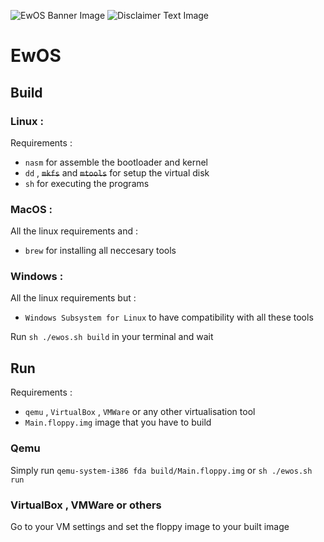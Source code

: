 ![EwOS Banner Image](https://github.com/user-attachments/assets/c6d65ddc-cbc1-4a93-9483-3db905cc264d)
![Disclaimer Text Image](https://github.com/user-attachments/assets/48e36d74-cab9-4e88-930a-6b0d7e1e0804)

# EwOS
## Build
### Linux :
Requirements :
- `nasm` for assemble the bootloader and kernel
- `dd` , ~~`mkfs`~~ and ~~`mtools`~~ for setup the virtual disk
- `sh` for executing the programs
### MacOS :
All the linux requirements and :
- `brew` for installing all neccesary tools
### Windows :
All the linux requirements but :
- `Windows Subsystem for Linux` to have compatibility with all these tools

Run `sh ./ewos.sh build` in your terminal and wait

## Run
Requirements :
- `qemu` , `VirtualBox` , `VMWare` or any other virtualisation tool
- `Main.floppy.img` image that you have to build

### Qemu
Simply run `qemu-system-i386 fda build/Main.floppy.img` or `sh ./ewos.sh run`

### VirtualBox , VMWare or others
Go to your VM settings and set the floppy image to your built image
